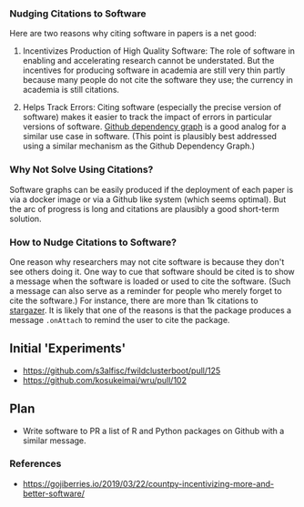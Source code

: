 ### Nudging Citations to Software

Here are two reasons why citing software in papers is a net good:

1. Incentivizes Production of High Quality Software: The role of software in enabling and accelerating research cannot be understated. But the incentives for producing software in academia are still very thin partly because many people do not cite the software they use; the currency in academia is still citations.

2. Helps Track Errors: Citing software (especially the precise version of software) makes it easier to track the impact of errors in particular versions of software. [Github dependency graph](https://docs.github.com/en/rest/dependency-graph?apiVersion=2022-11-28) is a good analog for a similar use case in software. (This point is plausibly best addressed using a similar mechanism as the Github Dependency Graph.)

### Why Not Solve Using Citations?

Software graphs can be easily produced if the deployment of each paper is via a docker image or via a Github like system (which seems optimal). But the arc of progress is long and citations are plausibly a good short-term solution.

### How to Nudge Citations to Software?

One reason why researchers may not cite software is because they don't see others doing it. One way to cue that software should be cited is to show a message when the software is loaded or used to cite the software. (Such a message can also serve as a reminder for people who merely forget to cite the software.) For instance, there are more than 1k citations to [stargazer](https://scholar.google.com/citations?user=jRCc4kMAAAAJ&hl=en). It is likely that one of the reasons is that the package produces a message `.onAttach` to remind the user to cite the package. 

## Initial 'Experiments'

* https://github.com/s3alfisc/fwildclusterboot/pull/125
* https://github.com/kosukeimai/wru/pull/102

## Plan

* Write software to PR a list of R and Python packages on Github with a similar message.

### References

* https://gojiberries.io/2019/03/22/countpy-incentivizing-more-and-better-software/